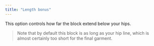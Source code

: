 ```yaml
---
title: "Length bonus"
---
```


This option controls how far the block extend below your hips.

> Note that by default this block is as long as your hip line, which is almost certainly too short for the final garment.




